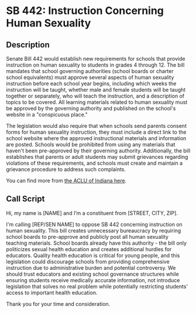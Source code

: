 # SB 442: Instruction Concerning Human Sexuality

## Description
Senate Bill 442 would establish new requirements for schools that provide instruction on human sexuality to students in grades 4 through 12. The bill mandates that school governing authorities (school boards or charter school equivalents) must approve several aspects of human sexuality instruction before each school year begins, including which weeks the instruction will be taught, whether male and female students will be taught together or separately, who will teach the instruction, and a description of topics to be covered. All learning materials related to human sexuality must be approved by the governing authority and published on the school's website in a "conspicuous place."

The legislation would also require that when schools send parents consent forms for human sexuality instruction, they must include a direct link to the school website where the approved instructional materials and information are posted. Schools would be prohibited from using any materials that haven't been pre-approved by their governing authority. Additionally, the bill establishes that parents or adult students may submit grievances regarding violations of these requirements, and schools must create and maintain a grievance procedure to address such complaints.

You can find more from [the ACLU of Indiana here](https://www.aclu-in.org/en/legislation/instruction-concerning-human-sexuality-sb-442).

## Call Script
Hi, my name is [NAME] and I’m a constituent from [STREET, CITY, ZIP].

I'm calling [REP/SEN NAME] to oppose SB 442 concerning instruction on human sexuality. This bill creates unnecessary bureaucracy by requiring school boards to pre-approve and publicly post all human sexuality teaching materials. School boards already have this authority - the bill only politicizes sexual health education and creates additional hurdles for educators. Quality health education is critical for young people, and this legislation could discourage schools from providing comprehensive instruction due to administrative burden and potential controversy. We should trust educators and existing school governance structures while ensuring students receive medically accurate information, not introduce legislation that solves no real problem while potentially restricting students' access to important health education.

Thank you for your time and consideration.
